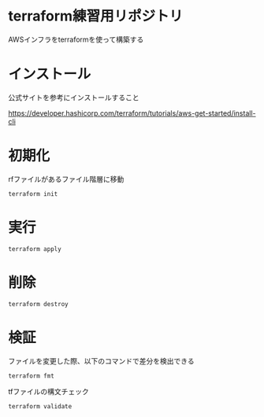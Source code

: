 # terraform練習用リポジトリ

AWSインフラをterraformを使って構築する

# インストール

公式サイトを参考にインストールすること

https://developer.hashicorp.com/terraform/tutorials/aws-get-started/install-cli

# 初期化

rfファイルがあるファイル階層に移動

```
terraform init
```

# 実行

```
terraform apply
```

# 削除

```
terraform destroy
```

# 検証

ファイルを変更した際、以下のコマンドで差分を検出できる

```
terraform fmt
```

tfファイルの構文チェック

```
terraform validate
```